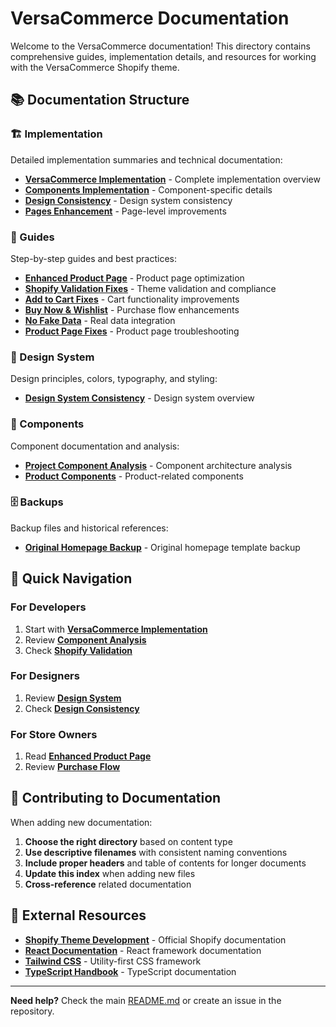 # VersaCommerce Documentation

Welcome to the VersaCommerce documentation! This directory contains comprehensive guides, implementation details, and resources for working with the VersaCommerce Shopify theme.

## 📚 Documentation Structure

### 🏗️ Implementation
Detailed implementation summaries and technical documentation:

- **[VersaCommerce Implementation](./implementation/VERSACOMMERCE_IMPLEMENTATION.md)** - Complete implementation overview
- **[Components Implementation](./implementation/VERSACOMMERCE_COMPONENTS_COMPLETE.md)** - Component-specific details
- **[Design Consistency](./implementation/VERSACOMMERCE_CONSISTENCY_COMPLETE.md)** - Design system consistency
- **[Pages Enhancement](./implementation/VERSACOMMERCE_PAGES_ENHANCEMENT.md)** - Page-level improvements

### 📖 Guides
Step-by-step guides and best practices:

- **[Enhanced Product Page](./guides/ENHANCED_PRODUCT_PAGE_SUMMARY.md)** - Product page optimization
- **[Shopify Validation Fixes](./guides/SHOPIFY_VALIDATION_FIXES.md)** - Theme validation and compliance
- **[Add to Cart Fixes](./guides/ADD_TO_CART_FIXES_SUMMARY.md)** - Cart functionality improvements
- **[Buy Now & Wishlist](./guides/BUY_NOW_WISHLIST_FIXES_SUMMARY.md)** - Purchase flow enhancements
- **[No Fake Data](./guides/NO_FAKE_DATA_SUMMARY.md)** - Real data integration
- **[Product Page Fixes](./guides/PRODUCT_PAGE_FIXES_SUMMARY.md)** - Product page troubleshooting

### 🎨 Design System
Design principles, colors, typography, and styling:

- **[Design System Consistency](./design-system/DESIGN_SYSTEM_CONSISTENCY_SUMMARY.md)** - Design system overview

### 🧩 Components
Component documentation and analysis:

- **[Project Component Analysis](./components/PROJECT_COMPONENT_ANALYSIS.md)** - Component architecture analysis
- **[Product Components](./components/PRODUCT_COMPONENTS_SUMMARY.md)** - Product-related components

### 🗄️ Backups
Backup files and historical references:

- **[Original Homepage Backup](./backups/ORIGINAL_HOMEPAGE_BACKUP.md)** - Original homepage template backup

## 🚀 Quick Navigation

### For Developers
1. Start with **[VersaCommerce Implementation](./implementation/VERSACOMMERCE_IMPLEMENTATION.md)**
2. Review **[Component Analysis](./components/PROJECT_COMPONENT_ANALYSIS.md)**
3. Check **[Shopify Validation](./guides/SHOPIFY_VALIDATION_FIXES.md)**

### For Designers
1. Review **[Design System](./design-system/DESIGN_SYSTEM_CONSISTENCY_SUMMARY.md)**
2. Check **[Design Consistency](./implementation/VERSACOMMERCE_CONSISTENCY_COMPLETE.md)**

### For Store Owners
1. Read **[Enhanced Product Page](./guides/ENHANCED_PRODUCT_PAGE_SUMMARY.md)**
2. Review **[Purchase Flow](./guides/BUY_NOW_WISHLIST_FIXES_SUMMARY.md)**

## 📝 Contributing to Documentation

When adding new documentation:

1. **Choose the right directory** based on content type
2. **Use descriptive filenames** with consistent naming conventions
3. **Include proper headers** and table of contents for longer documents
4. **Update this index** when adding new files
5. **Cross-reference** related documentation

## 🔗 External Resources

- **[Shopify Theme Development](https://shopify.dev/docs/themes)** - Official Shopify documentation
- **[React Documentation](https://react.dev/)** - React framework documentation
- **[Tailwind CSS](https://tailwindcss.com/docs)** - Utility-first CSS framework
- **[TypeScript Handbook](https://www.typescriptlang.org/docs/)** - TypeScript documentation

---

**Need help?** Check the main [README.md](../README.md) or create an issue in the repository.
